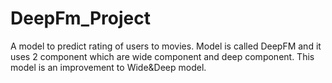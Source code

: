 # DeepFm_Project

A model to predict rating of users to movies. Model is called DeepFM and it uses 2 component which are wide component and deep component.
This model is an improvement to Wide&Deep model.

